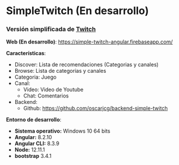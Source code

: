 # SimpleTwitch (En desarrollo)

### Versión simplificada de [Twitch](https://www.twitch.tv/directory)

**Web (En desarrollo)**: https://simple-twitch-angular.firebaseapp.com/


**Características**:
* Discover: Lista de recomendaciones (Categorias y canales)
* Browse: Lista de categorias y canales
* Categoria: Juego 
* Canal: 
    * Video: Video de Youtube
    * Chat: Comentarios 
* Backend: 
    * Github: https://github.com/oscarjcg/backend-simple-twitch

**Entorno de desarrollo**:
* **Sistema operativo:** Windows 10 64 bits
* **Angular:**  8.2.10
* **Angular CLI:** 8.3.9
* **Node:** 12.11.1
* **bootstrap** 3.4.1